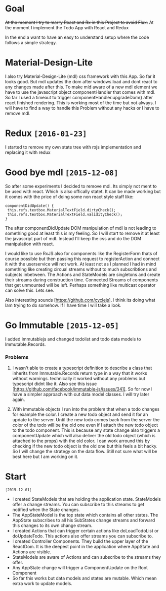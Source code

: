 # Goal

~~At the moment I try to marry React and Rx in this Project to avoid Flux.~~
At the moment I implement the Todo App with React and Redux

In the end a want to have an easy to understand setup where the code follows a simple strategy.

# Material-Design-Lite
I also try Material-Design-Lite (mdl) css framework with this App. So far it looks good. But mdl updates the dom after windows.load and dont react
to any changes made after this. To make mld aware of a new mdl element we have to use the javascript object componentHandler that comes with mdl.
So far I used a timeout to trigger componentHandler.upgradeDom() after react finished rendering. This is working most of the time but not always.
I will have to find a way to handle this Problem without any hacks or I have to remove mdl.

# Redux `[2016-01-23]`

I started to remove my own state tree with rxjs implementation and replacing it with redux

# Good bye mdl `[2015-12-08]`

So after some experiments I decided to remove mdl. Its simply not ment to be used with react. Which is also offically statet. It can be made working but it comes with the price of doing some non react style staff like:

```
componentDidUpdate() {
 this.refs.textbox.MaterialTextField.dirtyCheck();
 this.refs.textbox.MaterialTextField.validityCheck();
}
```

The after componentDidUpdate DOM manipulation of mdl is not leading to something good at least this is my feeling. So I will start to remove it at least the javascript part of mdl. Instead I'll keep the css and do the DOM manipulation with react.

I would like to use RxJS also for components like the RegisterForm thats of course possible but then passing this request to registerAction and connect it with the userservice will not work.
At least not as I planned I had in mind something like creating circual streams without to much subscribtions and subjects inbetween.
The Actions and StateModels are singletons and create their streams during construction time. Connected Streams of components that get unmounted will be left. Perhaps something like multicast operator can solve this. Lets see.

Also interesting sounds [https://github.com/cyclejs]. I think its doing what Iam trying to do somehow. If I have time I will take a look.

# Go Immutable `[2015-12-05]`

I added immutablejs and changed todolist and todo data models to Immutable.Records.

### Problems
1.  I wasn't able to create a typescript definition to describe a class that inherits from Immutable.Records return type in a way that it works without warnings.
technically it worked without any problems but typescript didnt like it. Also see this issue [https://github.com/facebook/immutable-js/issues/341]. So for now I have a simpler approach with out data model classes. I will try later again.

2. With immutable objects I run into the problem that when a todo changes for example the color. I create a new todo object and send it for an update to the server. Until the new todo comes back from the server
the color of the todo will be the old one even if I attach the new todo object to the todo component. This is because any state change also triggers a componentUpdate which will also deliver the old todo object (which is attached to the props) with the old color.
I can work arround this by checking if the new todo object is the old one but this feels a bit hacky. So I will change the strategy on the data flow. Still not sure what will be best here but I am working on it.


# Start
 `[2015-12-01]`

* I created StateModels that are holding the application state. StateModels offer a change streams. You can subscribe to this streams to get notified when the State changes.
* The AppStateModel is the top state which contains all other states. The AppState subscribes to all his SubStates change streams and forward this changes to its own change stream.
* I created Actions that can trigger certain actions like doLoadTodoList or doUpdateTodo. This actions also offer streams you can subscribe to.
* I created Controller Components. They build the upper layer of the ReactDom. It is the deepest point in the application where AppState and Actions are visible.
* StateModels are aware of Actions and can subscribe to the streams they offer.
* Any AppState change will trigger a ComponentUpdate on the Root Component
* So far this works but data models and states are mutable. Which mean extra work to update models.



